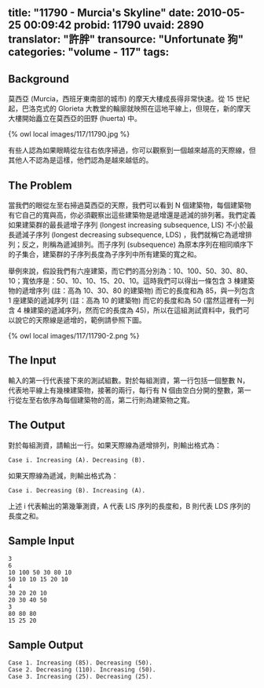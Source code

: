 title: "11790 - Murcia's Skyline"
date: 2010-05-25 00:09:42
probid: 11790
uvaid: 2890
translator: "許胖"
transource: "Unfortunate 狗"
categories: "volume - 117"
tags:
---

## Background ##

莫西亞 (Murcia，西班牙東南部的城市) 的摩天大樓成長得非常快速。從 15 世紀起，巴洛克式的 Glorieta 大教堂的輪廓就映照在這地平線上，但現在，新的摩天大樓開始矗立在莫西亞的田野 (huerta) 中。

{% owl local images/117/11790.jpg %}

有些人認為如果眼睛從左往右依序掃過，你可以觀察到一個越來越高的天際線，但其他人不認為是這樣，他們認為是越來越低的。

## The Problem ##

當我們的眼從左至右掃過莫西亞的天際，我們可以看到 N 個建築物，每個建築物有它自己的寬與高，你必須觀察出這些建築物是遞增還是遞減的排列著。我們定義如果建築群的最長遞增子序列 (longest increasing subsequence, LIS) 不小於最長遞減子序列 (longest decreasing subsequence, LDS) ，我們就稱它為遞增排列；反之，則稱為遞減排列。而子序列 (subsequence) 為原本序列在相同順序下的子集合，建築群的子序列長度為子序列中所有建築的寬之和。

舉例來說，假設我們有六座建築，而它們的高分別為：10、100、50、30、80、10；寬依序是：50、10、10、15、20、10。這時我們可以得出一條包含 3 棟建築物的遞增序列 (註：高為 10、30、80 的建築物) 而它的長度和為 85，與一列包含 1 座建築的遞減序列 (註：高為 10 的建築物) 而它的長度和為 50 (當然這裡有一列含 4 棟建築的遞減序列，然而它的長度為 45)，所以在這組測試資料中，我們可以說它的天際線是遞增的，範例請參照下圖。

{% owl local images/117/11790-2.png %}

<!-- more -->

## The Input ##

輸入的第一行代表接下來的測試組數。對於每組測資，第一行包括一個整數 N，代表地平線上有幾棟建築物，接著的兩行，每行有 N 個由空白分開的整數，第一行從左至右依序為每個建築物的高，第二行則為建築物之寬。

## The Output ##

對於每組測資，請輸出一行。如果天際線為遞增排列，則輸出格式為：

`Case i. Increasing (A). Decreasing (B).`

如果天際線為遞減，則輸出格式為：

`Case i. Decreasing (B). Increasing (A).`

上述 i 代表輸出的第幾筆測資，A 代表 LIS 序列的長度和，B 則代表 LDS 序列的長度之和。

## Sample Input ##

	3
	6
	10 100 50 30 80 10
	50 10 10 15 20 10
	4
	30 20 20 10
	20 30 40 50
	3
	80 80 80
	15 25 20

## Sample Output ##

	Case 1. Increasing (85). Decreasing (50).
	Case 2. Decreasing (110). Increasing (50).
	Case 3. Increasing (25). Decreasing (25).